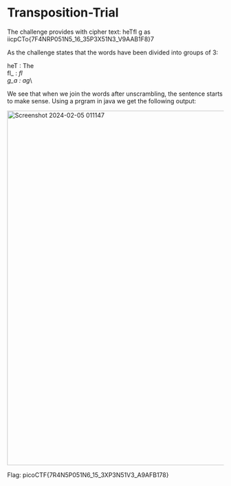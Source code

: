 # Transposition-Trial

The challenge provides with cipher text:
heTfl g as iicpCTo{7F4NRP051N5_16_35P3X51N3_V9AAB1F8}7

As the challenge states that the words have been divided into groups of 3:

heT : The\
fl_ : _fl\
g_a : ag_\

We see that when we join the words after unscrambling, the sentence starts to make sense. Using a prgram in java we get the following output:

<img width="824" alt="Screenshot 2024-02-05 011147" src="https://github.com/BhuvanBattu/PicoCtf/assets/118076998/8a6c1ce3-860d-43f7-8a0c-4d1e01485a94">

Flag:
picoCTF{7R4N5P051N6_15_3XP3N51V3_A9AFB178}


